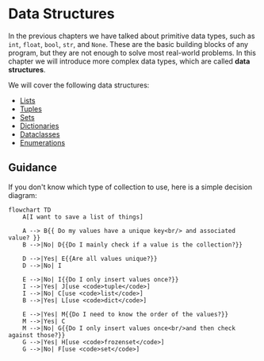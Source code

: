 # Data Structures

In the previous chapters we have talked about primitive data types, such as `int`, `float`, `bool`, `str`, and `None`.
These are the basic building blocks of any program, but they are not enough to solve most real-world problems. In this
chapter we will introduce more complex data types, which are called **data structures**.

We will cover the following data structures:

* [Lists](00-lists.md)
* [Tuples](01-tuples.md)
* [Sets](02-sets.md)
* [Dictionaries](03-dictionaries.md)
* [Dataclasses](04-data-classes.md)
* [Enumerations](05-enums.md)

## Guidance

If you don't know which type of collection to use, here is a simple decision diagram:

```mermaid
flowchart TD
    A[I want to save a list of things]

    A --> B{{ Do my values have a unique key<br/> and associated value? }}
    B -->|No| D{{Do I mainly check if a value is the collection?}}

    D -->|Yes| E{{Are all values unique?}}
    D -->|No| I
    
    E -->|No| I{{Do I only insert values once?}}
    I -->|Yes| J[use <code>tuple</code>]
    I -->|No| C[use <code>list</code>]
    B -->|Yes| L[use <code>dict</code>]
    
    E -->|Yes| M{{Do I need to know the order of the values?}}
    M -->|Yes| C
    M -->|No| G{{Do I only insert values once<br/>and then check against those?}}
    G -->|Yes| H[use <code>frozenset</code>]
    G -->|No| F[use <code>set</code>]

```
